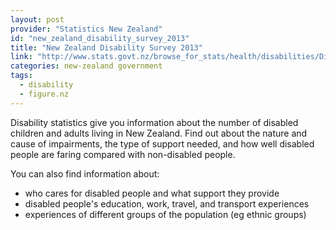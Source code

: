 ```yaml
---
layout: post
provider: "Statistics New Zealand"
id: "new_zealand_disability_survey_2013"
title: "New Zealand Disability Survey 2013"
link: "http://www.stats.govt.nz/browse_for_stats/health/disabilities/DisabilitySurvey_HOTP2013.aspx"
categories: new-zealand government 
tags:
  - disability
  - figure.nz
---
```


Disability statistics give you information about the number of disabled children and adults living in New Zealand. Find out about the nature and cause of impairments, the type of support needed, and how well disabled people are faring compared with non-disabled people. 

You can also find information about:

- who cares for disabled people and what support they provide
- disabled people's education, work, travel, and transport experiences
- experiences of different groups of the population (eg ethnic groups)